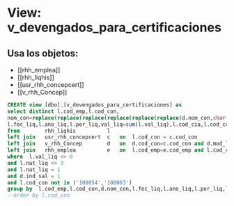 # View: v_devengados_para_certificaciones

## Usa los objetos:
- [[rhh_emplea]]
- [[rhh_liqhis]]
- [[usr_rhh_concepcert]]
- [[v_rhh_Concep]]

```sql
CREATE view [dbo].[v_devengados_para_certificaciones] as
select distinct l.cod_emp,l.cod_con,
nom_con=replace(replace(replace(replace(replace(replace(d.nom_con,char(13)+char(10)+'-',''),char(09),''),char(10),''),char(13),''),char(34),''),char(248),''),
l.fec_liq,l.ano_liq,l.per_liq,val_liq=sum(l.val_liq),l.cod_cia,l.cod_cont
from		rhh_liqhis			l
left join	usr_rhh_concepcert	c	on	l.cod_con = c.cod_con
left join	v_rhh_Concep		d	on	d.cod_con=c.cod_con and d.mod_liq = l.mod_liq 
left join	rhh_emplea			e	on	l.cod_emp=e.cod_emp and l.cod_cia = e.cod_cia
where  l.val_liq <> 0
and l.nat_liq <> 3
and l.nat_liq = 1
and d.ind_sal = 1
and l.cod_con not in ('100054','100063')
group by  l.cod_emp,l.cod_con,d.nom_con,l.fec_liq,l.ano_liq,l.per_liq,l.cod_cia,l.cod_cont
--order by l.cod_con




```
